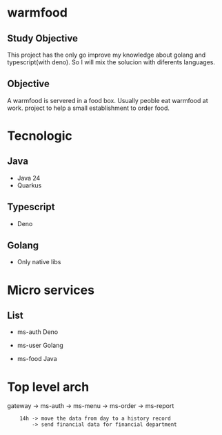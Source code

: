 # warmfood

## Study Objective
This project has the only go improve my knowledge about golang and typescript(with deno).
So I will mix the solucion with diferents languages.

## Objective
A warmfood is servered in a food box. Usually peoble eat warmfood at work.
project to help a small establishment to order food.

# Tecnologic

## Java
- Java 24
- Quarkus

## Typescript
- Deno

## Golang
- Only native libs

# Micro services

## List
- ms-auth
Deno

- ms-user
Golang

- ms-food
Java

# Top level arch

gateway -> ms-auth
        -> ms-menu
        -> ms-order
        -> ms-report

        14h -> move the data from day to a history record
            -> send financial data for financial department

